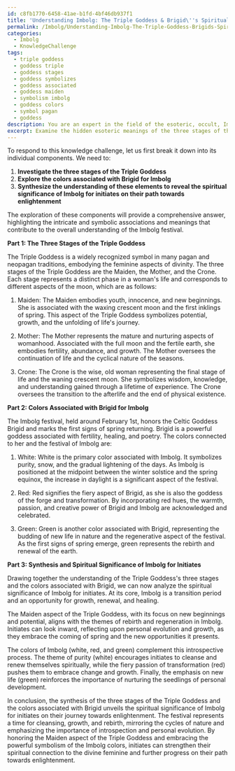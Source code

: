 ```yaml
---
id: c8fb1770-6458-41ae-b1fd-4bf46db937f1
title: 'Understanding Imbolg: The Triple Goddess & Brigid\''s Spiritual Significance'
permalink: /Imbolg/Understanding-Imbolg-The-Triple-Goddess-Brigids-Spiritual-Significance/
categories:
  - Imbolg
  - KnowledgeChallenge
tags:
  - triple goddess
  - goddess triple
  - goddess stages
  - goddess symbolizes
  - goddess associated
  - goddess maiden
  - symbolism imbolg
  - goddess colors
  - symbol pagan
  - goddess
description: You are an expert in the field of the esoteric, occult, Imbolg and Education. You are a writer of tests, challenges, books and deep knowledge on Imbolg for initiates and students to gain deep insights and understanding from. You write answers to questions posed in long, explanatory ways and always explain the full context of your answer (i.e., related concepts, formulas, examples, or history), as well as the step-by-step thinking process you take to answer the challenges. Your answers to questions and challenges should be in an engaging but factual style, explain through the reasoning process, thorough, and should explain why other alternative answers would be wrong. Summarize the key themes, ideas, and conclusions at the end.
excerpt: Examine the hidden esoteric meanings of the three stages of the Triple Goddess and the colors associated with Brigid for Imbolg, and illustrate how the synthesis of these elements provides insight into the festival's spiritual significance for initiates on their journey towards enlightenment.
---
```

To respond to this knowledge challenge, let us first break it down into its individual components. We need to:

1. **Investigate the three stages of the Triple Goddess**
2. **Explore the colors associated with Brigid for Imbolg**
3. **Synthesize the understanding of these elements to reveal the spiritual significance of Imbolg for initiates on their path towards enlightenment**

The exploration of these components will provide a comprehensive answer, highlighting the intricate and symbolic associations and meanings that contribute to the overall understanding of the Imbolg festival.

**Part 1: The Three Stages of the Triple Goddess**

The Triple Goddess is a widely recognized symbol in many pagan and neopagan traditions, embodying the feminine aspects of divinity. The three stages of the Triple Goddess are the Maiden, the Mother, and the Crone. Each stage represents a distinct phase in a woman's life and corresponds to different aspects of the moon, which are as follows:

1. Maiden: The Maiden embodies youth, innocence, and new beginnings. She is associated with the waxing crescent moon and the first inklings of spring. This aspect of the Triple Goddess symbolizes potential, growth, and the unfolding of life's journey.

2. Mother: The Mother represents the mature and nurturing aspects of womanhood. Associated with the full moon and the fertile earth, she embodies fertility, abundance, and growth. The Mother oversees the continuation of life and the cyclical nature of the seasons.

3. Crone: The Crone is the wise, old woman representing the final stage of life and the waning crescent moon. She symbolizes wisdom, knowledge, and understanding gained through a lifetime of experience. The Crone oversees the transition to the afterlife and the end of physical existence.

**Part 2: Colors Associated with Brigid for Imbolg**

The Imbolg festival, held around February 1st, honors the Celtic Goddess Brigid and marks the first signs of spring returning. Brigid is a powerful goddess associated with fertility, healing, and poetry. The colors connected to her and the festival of Imbolg are:

1. White: White is the primary color associated with Imbolg. It symbolizes purity, snow, and the gradual lightening of the days. As Imbolg is positioned at the midpoint between the winter solstice and the spring equinox, the increase in daylight is a significant aspect of the festival.

2. Red: Red signifies the fiery aspect of Brigid, as she is also the goddess of the forge and transformation. By incorporating red hues, the warmth, passion, and creative power of Brigid and Imbolg are acknowledged and celebrated.

3. Green: Green is another color associated with Brigid, representing the budding of new life in nature and the regenerative aspect of the festival. As the first signs of spring emerge, green represents the rebirth and renewal of the earth.

**Part 3: Synthesis and Spiritual Significance of Imbolg for Initiates**

Drawing together the understanding of the Triple Goddess's three stages and the colors associated with Brigid, we can now analyze the spiritual significance of Imbolg for initiates. At its core, Imbolg is a transition period and an opportunity for growth, renewal, and healing.

The Maiden aspect of the Triple Goddess, with its focus on new beginnings and potential, aligns with the themes of rebirth and regeneration in Imbolg. Initiates can look inward, reflecting upon personal evolution and growth, as they embrace the coming of spring and the new opportunities it presents.

The colors of Imbolg (white, red, and green) complement this introspective process. The theme of purity (white) encourages initiates to cleanse and renew themselves spiritually, while the fiery passion of transformation (red) pushes them to embrace change and growth. Finally, the emphasis on new life (green) reinforces the importance of nurturing the seedlings of personal development.

In conclusion, the synthesis of the three stages of the Triple Goddess and the colors associated with Brigid unveils the spiritual significance of Imbolg for initiates on their journey towards enlightenment. The festival represents a time for cleansing, growth, and rebirth, mirroring the cycles of nature and emphasizing the importance of introspection and personal evolution. By honoring the Maiden aspect of the Triple Goddess and embracing the powerful symbolism of the Imbolg colors, initiates can strengthen their spiritual connection to the divine feminine and further progress on their path towards enlightenment.
